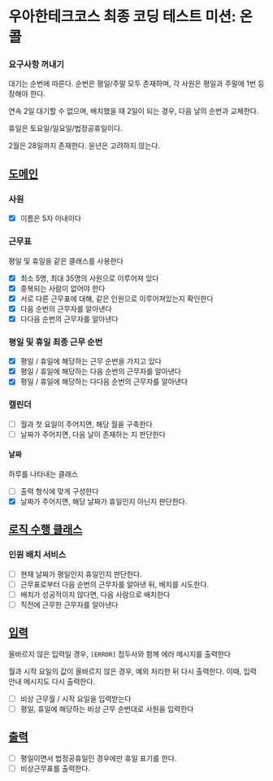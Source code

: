 # 우아한테크코스 최종 코딩 테스트 미션: 온콜

### 요구사항 꺼내기

대기는 순번에 따른다. 순번은 평일/주말 모두 존재하며, 각 사원은 평일과 주말에 1번 등장해야 한다.

연속 2일 대기할 수 없으며, 배치했을 때 2일이 되는 경우, 다음 날의 순번과 교체한다.

휴일은 토요일/일요일/법정공휴일이다.

2월은 28일까지 존재한다. 윤년은 고려하지 않는다.

## [도메인](#도메인)

### 사원

- [x] 이름은 5자 이내이다

### 근무표

평일 및 휴일을 같은 클래스를 사용한다

- [x] 최소 5명, 최대 35명의 사원으로 이루어져 있다
- [x] 중복되는 사람이 없어야 한다
- [x] 서로 다른 근무표에 대해, 같은 인원으로 이루어져있는지 확인한다
- [x] 다음 순번의 근무자를 알아낸다
- [x] 다다음 순번의 근무자를 알아낸다

### 평일 및 휴일 최종 근무 순번

- [x] 평일 / 휴일에 해당하는 근무 순번을 가지고 있다
- [x] 평일 / 휴일에 해당하는 다음 순번의 근무자를 알아낸다
- [x] 평일 / 휴일에 해당하는 다다음 순번의 근무자를 알아낸다

### 캘린더
- [ ] 월과 첫 요일이 주어지면, 해당 월을 구축한다
- [ ] 날짜가 주어지면, 다음 날이 존재하는 지 판단한다

#### 날짜
하루를 나타내는 클래스
- [ ] 출력 형식에 맞게 구성한다
- [x] 날짜가 주어지면, 해당 날짜가 휴일인지 아닌지 판단한다.

## [로직 수행 클래스](#로직-수행-클래스)

### 인원 배치 서비스

- [ ] 현재 날짜가 평일인지 휴일인지 판단한다.
- [ ] 근무표로부터 다음 순번의 근무자를 알아낸 뒤, 배치를 시도한다.
- [ ] 배치가 성공적이지 않다면, 다음 사람으로 배치한다
- [ ] 직전에 근무한 근무자를 알아낸다

## [입력](#입력)

올바르지 않은 입력일 경우, `[ERROR]` 접두사와 함께 에러 메시지를 출력한다

월과 시작 요일의 값이 올바르지 않은 경우, 예외 처리한 뒤 다시 출력한다. 이때, 입력 안내 메시지도 다시 출력한다.

- [ ] 비상 근무월 / 시작 요일을 입력받는다
- [ ] 평일, 휴일에 해당하는 비상 근무 순번대로 사원을 입력한다

## [출력](#출력)

- [ ] 평일이면서 법정공휴일인 경우에만 휴일 표기를 한다.
- [ ] 비상근무표를 출력한다.
